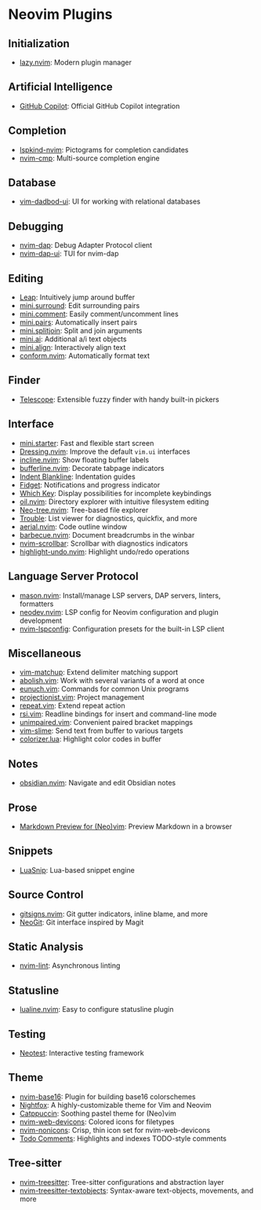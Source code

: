 <!-- Generated by nvim-plugins script -->
# Neovim Plugins
## Initialization
- [lazy.nvim](https://github.com/folke/lazy.nvim): Modern plugin manager
## Artificial Intelligence
- [GitHub Copilot](https://github.com/github/copilot.vim): Official GitHub Copilot integration
## Completion
- [lspkind-nvim](https://github.com/onsails/lspkind.nvim): Pictograms for completion candidates
- [nvim-cmp](https://github.com/hrsh7th/nvim-cmp): Multi-source completion engine
## Database
- [vim-dadbod-ui](https://github.com/kristijanhusak/vim-dadbod-ui): UI for working with relational databases
## Debugging
- [nvim-dap](https://github.com/mfussenegger/nvim-dap): Debug Adapter Protocol client
- [nvim-dap-ui](https://github.com/rcarriga/nvim-dap-ui): TUI for nvim-dap
## Editing
- [Leap](https://github.com/ggandor/leap.nvim): Intuitively jump around buffer
- [mini.surround](https://github.com/echasnovski/mini.nvim/blob/main/readmes/mini-surround.md): Edit surrounding pairs
- [mini.comment](https://github.com/echasnovski/mini.nvim/blob/main/readmes/mini-comment.md): Easily comment/uncomment lines
- [mini.pairs](https://github.com/echasnovski/mini.nvim/blob/main/readmes/mini-pairs.md): Automatically insert pairs
- [mini.splitjoin](https://github.com/echasnovski/mini.nvim/blob/main/readmes/mini-splitjoin.md): Split and join arguments
- [mini.ai](https://github.com/echasnovski/mini.nvim/blob/main/readmes/mini-ai.md): Additional a/i text objects
- [mini.align](https://github.com/echasnovski/mini.nvim/blob/main/readmes/mini-align.md): Interactively align text
- [conform.nvim](https://github.com/stevearc/conform.nvim): Automatically format text
## Finder
- [Telescope](https://github.com/nvim-telescope/telescope.nvim): Extensible fuzzy finder with handy built-in pickers
## Interface
- [mini.starter](https://github.com/echasnovski/mini.nvim/blob/main/readmes/mini-starter.md): Fast and flexible start screen
- [Dressing.nvim](https://github.com/stevearc/dressing.nvim): Improve the default `vim.ui` interfaces
- [incline.nvim](https://github.com/b0o/incline.nvim): Show floating buffer labels
- [bufferline.nvim](https://github.com/akinsho/bufferline.nvim): Decorate tabpage indicators
- [Indent Blankline](https://github.com/lukas-reineke/indent-blankline.nvim): Indentation guides
- [Fidget](https://github.com/j-hui/fidget.nvim): Notifications and progress indicator
- [Which Key](https://github.com/folke/which-key.nvim): Display possibilities for incomplete keybindings
- [oil.nvim](https://github.com/stevearc/oil.nvim): Directory explorer with intuitive filesystem editing
- [Neo-tree.nvim](https://github.com/nvim-neo-tree/neo-tree.nvim): Tree-based file explorer
- [Trouble](https://github.com/folke/trouble.nvim): List viewer for diagnostics, quickfix, and more
- [aerial.nvim](https://github.com/stevearc/aerial.nvim): Code outline window
- [barbecue.nvim](https://github.com/utilyre/barbecue.nvim): Document breadcrumbs in the winbar
- [nvim-scrollbar](https://github.com/petertriho/nvim-scrollbar): Scrollbar with diagnostics indicators
- [highlight-undo.nvim](https://github.com/tzachar/highlight-undo.nvim): Highlight undo/redo operations
## Language Server Protocol
- [mason.nvim](https://github.com/williamboman/mason.nvim): Install/manage LSP servers, DAP servers, linters, formatters
- [neodev.nvim](https://github.com/folke/neodev.nvim): LSP config for Neovim configuration and plugin development
- [nvim-lspconfig](https://github.com/neovim/nvim-lspconfig): Configuration presets for the built-in LSP client
## Miscellaneous
- [vim-matchup](https://github.com/andymass/vim-matchup): Extend delimiter matching support
- [abolish.vim](https://github.com/tpope/vim-abolish): Work with several variants of a word at once
- [eunuch.vim](https://github.com/tpope/vim-eunuch): Commands for common Unix programs
- [projectionist.vim](https://github.com/tpope/vim-projectionist): Project management
- [repeat.vim](https://github.com/tpope/vim-repeat): Extend repeat action
- [rsi.vim](https://github.com/tpope/vim-rsi): Readline bindings for insert and command-line mode
- [unimpaired.vim](https://github.com/tpope/vim-unimpaired): Convenient paired bracket mappings
- [vim-slime](https://github.com/jpalardy/vim-slime): Send text from buffer to various targets
- [colorizer.lua](https://github.com/NvChad/nvim-colorizer.lua): Highlight color codes in buffer
## Notes
- [obsidian.nvim](https://github.com/epwalsh/obsidian.nvim): Navigate and edit Obsidian notes
## Prose
- [Markdown Preview for (Neo)vim](https://github.com/iamcco/markdown-preview.nvim): Preview Markdown in a browser
## Snippets
- [LuaSnip](https://github.com/L3MON4D3/LuaSnip): Lua-based snippet engine
## Source Control
- [gitsigns.nvim](https://github.com/lewis6991/gitsigns.nvim): Git gutter indicators, inline blame, and more
- [NeoGit](https://github.com/NeogitOrg/neogit): Git interface inspired by Magit
## Static Analysis
- [nvim-lint](https://github.com/mfussenegger/nvim-lint): Asynchronous linting
## Statusline
- [lualine.nvim](https://github.com/github/copilot.vim): Easy to configure statusline plugin
## Testing
- [Neotest](https://github.com/nvim-neotest/neotest): Interactive testing framework
## Theme
- [nvim-base16]( https://github.com/RRethy/base16-nvim):  Plugin for building base16 colorschemes
- [Nightfox](https://github.com/EdenEast/nightfox.nvim): A highly-customizable theme for Vim and Neovim
- [Catppuccin](https://github.com/catppuccin/nvim): Soothing pastel theme for (Neo)vim
- [nvim-web-devicons](https://github.com/nvim-tree/nvim-web-devicons): Colored icons for filetypes
- [nvim-nonicons](https://github.com/yamatsum/nvim-nonicons): Crisp, thin icon set for nvim-web-devicons
- [Todo Comments](https://github.com/folke/todo-comments.nvim): Highlights and indexes TODO-style comments
## Tree-sitter
- [nvim-treesitter](https://github.com/nvim-treesitter/nvim-treesitter): Tree-sitter configurations and abstraction layer
- [nvim-treesitter-textobjects](https://github.com/nvim-treesitter/nvim-treesitter-textobjects): Syntax-aware text-objects, movements, and more